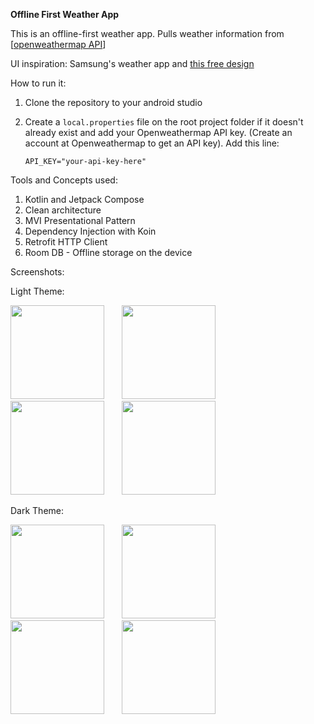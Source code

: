 **Offline First Weather App**

This is an offline-first weather app. Pulls weather information from [[openweathermap API](http://api.openweathermap.org/data/2.5/)]

UI inspiration: Samsung's weather app and <a target="_blank" href="https://dribbble.com/shots/17998271-Cuacane-Weather-App?utm_source=Clipboard_Shot&utm_campaign=mochamadhakim&utm_content=Cuacane%20-%20Weather%20App&utm_medium=Social_Share&utm_source=Clipboard_Shot&utm_campaign=mochamadhakim&utm_content=Cuacane%20-%20Weather%20App&utm_medium=Social_Share">this free design</a>

How to run it:
1. Clone the repository to your android studio
2. Create a `local.properties` file on the root project folder if it doesn't already exist and add your Openweathermap API key. (Create an account at Openweathermap to get an API key). Add this line:

   `API_KEY="your-api-key-here"`
   

Tools and Concepts used:

1. Kotlin and Jetpack Compose
2. Clean architecture
3. MVI Presentational Pattern
4. Dependency Injection with Koin
5. Retrofit HTTP Client
6. Room DB - Offline storage on the device


Screenshots:


Light Theme:

<img src="https://github.com/user-attachments/assets/98448d51-75ac-4d3b-b790-4075f15b2e17" width="150">
&nbsp; &nbsp; &nbsp; 
<img src="https://github.com/user-attachments/assets/0bf3cb7f-b3c7-4a89-9f5f-3dda5044fa93" width="150">
&nbsp; &nbsp; &nbsp; 
<img src="https://github.com/user-attachments/assets/e11495eb-d7b6-44aa-b665-2539eb0e1f8f" width="150">
&nbsp; &nbsp; &nbsp; 
<img src="https://github.com/user-attachments/assets/f779dc0b-2c95-4c09-8a73-6a5a92dd9e19" width="150">


Dark Theme:

<img src="https://github.com/user-attachments/assets/70942c50-69db-42f5-af91-f7425f278ac3" width="150">
&nbsp; &nbsp; &nbsp; 
<img src="https://github.com/user-attachments/assets/298c8d02-e2cd-467a-bd78-bdfa23bfe398" width="150">
&nbsp; &nbsp; &nbsp; 
<img src="https://github.com/user-attachments/assets/160a01a8-5b05-43cf-aeac-74ec49807eb8" width="150">
&nbsp; &nbsp; &nbsp; 
<img src="https://github.com/user-attachments/assets/8fede4be-6148-44e5-871a-d4f56d96f8bd" width="150">
